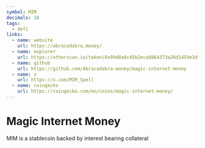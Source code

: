 ```yaml
---
symbol: MIM
decimals: 18
tags:
  - defi
links:
  - name: website
    url: https://abracadabra.money/
  - name: explorer
    url: https://etherscan.io/token/0x99d8a9c45b2eca8864373a26d1459e3dff1e17f3
  - name: github
    url: https://github.com/Abracadabra-money/magic-internet-money
  - name: x
    url: https://x.com/MIM_Spell
  - name: coingecko
    url: https://coingecko.com/en/coins/magic-internet-money/
---
```


# Magic Internet Money

MIM is a stablecoin backed by interest bearing collateral
